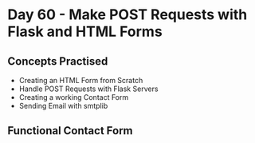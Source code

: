 # Day 60 - Make POST Requests with Flask and HTML Forms
## Concepts Practised
- Creating an HTML Form from Scratch
- Handle POST Requests with Flask Servers
- Creating a working Contact Form
- Sending Email with smtplib
## Functional Contact Form
